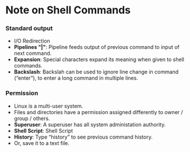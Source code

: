 # Note on Shell Commands  
### Standard output
- I/O Redirection
- **Pipelines "|"**: Pipeline feeds output of previous command to input of next command.
- **Expansion**: Special characters expand its meaning when given to shell commands.  
- **Backslash**: Backslah can be used to ignore line change in command (“enter”), to enter a long command in multiple lines.  

### Permission
- Linux is a multi-user system.  
- Files and directories have a permission assigned differently to owner / group / others.
-  **Superuser**: A superuser has all system administation authority.
-  **Shell Script**: Shell Script
-  **History**: Type “history” to see previous command history.
-  Or, save it to a text file.
